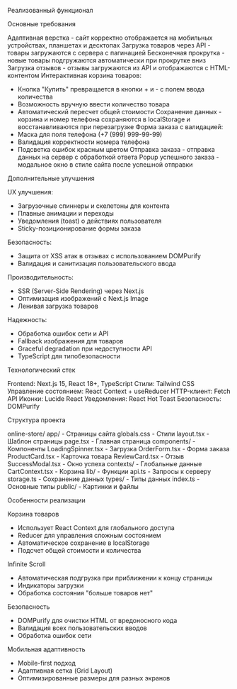 
Реализованный функционал

Основные требования

Адаптивная верстка - сайт корректно отображается на мобильных устройствах, планшетах и десктопах
Загрузка товаров через API - товары загружаются с сервера с пагинацией
Бесконечная прокрутка - новые товары подгружаются автоматически при прокрутке вниз
Загрузка отзывов - отзывы загружаются из API и отображаются с HTML-контентом
Интерактивная корзина товаров:
  - Кнопка "Купить" превращается в кнопки + и - с полем ввода количества
  - Возможность вручную ввести количество товара
  - Автоматический пересчет общей стоимости
Сохранение данных - корзина и номер телефона сохраняются в localStorage и восстанавливаются при перезагрузке
Форма заказа с валидацией:
  - Маска для поля телефона (+7 (999) 999-99-99)
  - Валидация корректности номера телефона
  - Подсветка ошибок красным цветом
Отправка заказа - отправка данных на сервер с обработкой ответа
Popup успешного заказа - модальное окно в стиле сайта после успешной отправки

Дополнительные улучшения

UX улучшения:
  - Загрузочные спиннеры и скелетоны для контента
  - Плавные анимации и переходы
  - Уведомления (toast) о действиях пользователя
  - Sticky-позиционирование формы заказа
  
Безопасность:
  - Защита от XSS атак в отзывах с использованием DOMPurify
  - Валидация и санитизация пользовательского ввода
  
Производительность:
  - SSR (Server-Side Rendering) через Next.js
  - Оптимизация изображений с Next.js Image
  - Ленивая загрузка товаров
  
Надежность:
  - Обработка ошибок сети и API
  - Fallback изображения для товаров
  - Graceful degradation при недоступности API
  - TypeScript для типобезопасности


Технологический стек

Frontend: Next.js 15, React 18+, TypeScript
Стили: Tailwind CSS
Управление состоянием: React Context + useReducer
HTTP-клиент: Fetch API
Иконки: Lucide React
Уведомления: React Hot Toast
Безопасность: DOMPurify

Структура проекта

online-store/
app/ - Страницы сайта
  globals.css - Стили
  layout.tsx - Шаблон страницы
  page.tsx - Главная страница
components/ - Компоненты
  LoadingSpinner.tsx - Загрузка
  OrderForm.tsx - Форма заказа
  ProductCard.tsx - Карточка товара
  ReviewCard.tsx - Отзыв
  SuccessModal.tsx - Окно успеха
contexts/ - Глобальные данные
  CartContext.tsx - Корзина
lib/ - Функции
  api.ts - Запросы к серверу
  storage.ts - Сохранение данных
types/ - Типы данных
  index.ts - Основные типы
public/ - Картинки и файлы

Особенности реализации

Корзина товаров
- Использует React Context для глобального доступа
- Reducer для управления сложным состоянием
- Автоматическое сохранение в localStorage
- Подсчет общей стоимости и количества

Infinite Scroll
- Автоматическая подгрузка при приближении к концу страницы
- Индикаторы загрузки
- Обработка состояния "больше товаров нет"

Безопасность
- DOMPurify для очистки HTML от вредоносного кода
- Валидация всех пользовательских вводов
- Обработка ошибок сети

Мобильная адаптивность
- Mobile-first подход
- Адаптивная сетка (Grid Layout)
- Оптимизированные размеры для разных экранов
